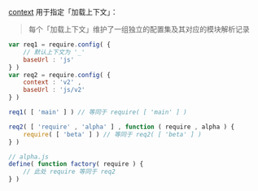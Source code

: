 [context](http://requirejs.org/docs/api.html#config-context) 用于指定「加载上下文」：

> 每个「加载上下文」维护了一组独立的配置集及其对应的模块解析记录

```js
var req1 = require.config( {
    // 默认上下文为 '_'
    baseUrl : 'js'
} )
var req2 = require.config( {
    context : 'v2' ,
    baseUrl : 'js/v2'
} )

req1( [ 'main' ] ) // 等同于 require( [ 'main' ] )

req2( [ 'require' , 'alpha' ] , function ( require , alpha ) {
    require( [ 'beta' ] ) // 等同于 req2( [ 'beta' ] )
} )

// alpha.js
define( function factory( require ) {
    // 此处 require 等同于 req2
} )
```
